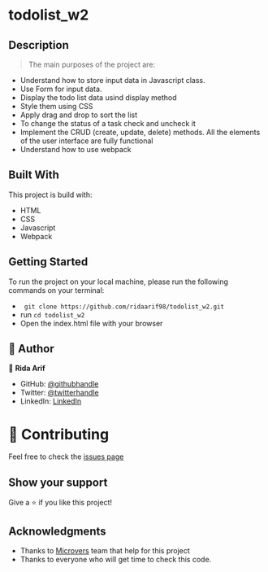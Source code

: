 # todolist_w2

## Description

> The main purposes of the project are:

- Understand how to store input data in Javascript class.
- Use Form for input data.
- Display the todo list data usind display method
- Style them using CSS
- Apply drag and drop to sort the list
- To change the status of a task check and uncheck it
- Implement the CRUD (create, update, delete) methods. All the elements of the user interface are fully functional
- Understand how to use webpack

## Built With

This project is build with:

- HTML
- CSS
- Javascript
- Webpack

## Getting Started

To run the project on your local machine, please run the following commands on your terminal:

- ` git clone https://github.com/ridaarif98/todolist_w2.git`
- run `cd todolist_w2`
- Open the index.html file with your browser


## 👤 Author

👤 **Rida Arif**
- GitHub: [@githubhandle](https://github.com/ridaarif98)
- Twitter: [@twitterhandle](https://twitter.com/Rida29984906)
- LinkedIn: [LinkedIn](https://www.linkedin.com/in/rida-arif-90945520b/)

# :handshake: Contributing

Feel free to check the [issues page](https://github.com/Beardless-sheik/AwesomeBooks/issues)

## Show your support

Give a :star: if you like this project!

## Acknowledgments

- Thanks to [Microvers](www.microverse.org) team that help for this project
- Thanks to everyone who will get time to check this code.

